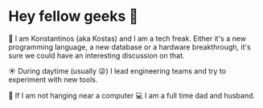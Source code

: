 # Hey fellow geeks :wave:

:slightly_smiling_face: I am Konstantinos (aka Kostas) and I am a tech freak. Either it's a new programming language, a new database or a hardware breakthrough, it's sure we could have an interesting discussion on that.

:sunny: During daytime (usually :stuck_out_tongue_winking_eye:) I lead engineering teams and try to experiment with new tools.

:first_quarter_moon_with_face: If I am not hanging near a computer :computer: I am a full time dad and husband.
